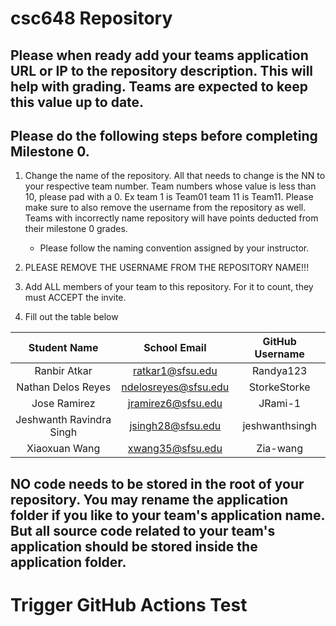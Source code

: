 # csc648 Repository

## Please when ready add your teams application URL or IP to the repository description. This will help with grading. Teams are expected to keep this value up to date.

## Please do the following steps before completing Milestone 0.
1. Change the name of the repository. All that needs to change is the NN to your respective team number. Team numbers whose value is less than 10, please pad with a 0. Ex team 1 is Team01 team 11 is Team11. Please make sure to also remove the username from the repository as well. Teams with incorrectly name repository will have points deducted from their milestone 0 grades.
      - Please follow the naming convention assigned by your instructor.

1. PLEASE REMOVE THE USERNAME FROM THE REPOSITORY NAME!!!

2. Add ALL members of your team to this repository. For it to count, they must ACCEPT the invite.

3. Fill out the table below


| Student Name | School Email | GitHub Username |
|    :---:     |     :---:     |     :---:       |
| Ranbir Atkar      |   ratkar1@sfsu.edu            |      Randya123          |
| Nathan Delos Reyes      |    ndelosreyes@sfsu.edu           |      StorkeStorke           |
| Jose Ramirez      |   jramirez6@sfsu.edu            |      JRami-1           |
| Jeshwanth Ravindra Singh      |     jsingh28@sfsu.edu          |     jeshwanthsingh            |
| Xiaoxuan Wang     |    xwang35@sfsu.edu           |     Zia-wang            |

## NO code needs to be stored in the root of your repository. You may rename the application folder if you like to your team's application name. But all source code related to your team's application should be stored inside the application folder.
# Trigger GitHub Actions Test
